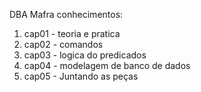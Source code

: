 DBA Mafra
conhecimentos:
1) cap01 - teoria e pratica
2) cap02 - comandos
3) cap03 - logica do predicados
4) cap04 - modelagem de banco de dados
5) cap05 - Juntando as peças

